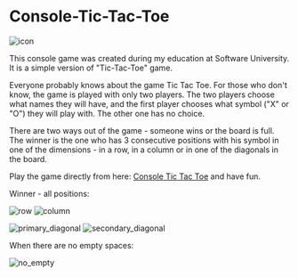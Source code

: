# Console-Tic-Tac-Toe
![icon](https://github.com/mustanska/Console-Tic-Tac-Toe/assets/122823838/e34ec62d-127f-425f-a71f-2661fd93c819)

This console game was created during my education at Software University. It is a simple version of "Tic-Tac-Toe" game.

Everyone probably knows about the game Tic Tac Toe.
For those who don't know, the game is played with only two players. The two players choose what names they will have, and the first player chooses what symbol ("X" or "O") they will play with. The other one has no choice.

There are two ways out of the game - someone wins or the board is full. 
The winner is the one who has 3 consecutive positions with his symbol in one of the dimensions - in a row, in a column or in one of the diagonals in the board.

Play the game directly from here: <a href='https://replit.com/@mustanska/ConsoleTicTacToe'>Console Tic Tac Toe</a> and have fun.

Winner - all positions:

![row](https://github.com/mustanska/Console-Tic-Tac-Toe/assets/122823838/5c93cbbd-cfd6-4711-87da-5680fa3eef54)
![column](https://github.com/mustanska/Console-Tic-Tac-Toe/assets/122823838/3af217da-256d-40d3-a96d-11d01b5b65ec)

![primary_diagonal](https://github.com/mustanska/Console-Tic-Tac-Toe/assets/122823838/5bca9849-a453-4bdf-9c22-1ab5a3078f54)
![secondary_diagonal](https://github.com/mustanska/Console-Tic-Tac-Toe/assets/122823838/18d94104-246a-4078-be85-48dac56fa6cf)

When there are no empty spaces:

![no_empty](https://github.com/mustanska/Console-Tic-Tac-Toe/assets/122823838/18ad37fc-aef1-4b23-9974-c8d612733e17)
